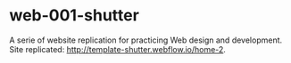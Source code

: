 # web-001-shutter
A serie of website replication for practicing Web design and development. Site replicated: http://template-shutter.webflow.io/home-2.